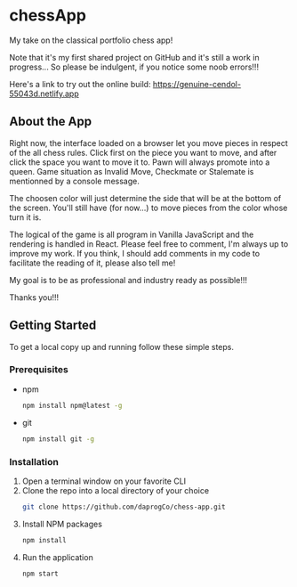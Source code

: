 # chessApp

My take on the classical portfolio chess app!

Note that it's my first shared project on GitHub and it's still a work in progress...
So please be indulgent, if you notice some noob errors!!!

Here's a link to try out the online build:
https://genuine-cendol-55043d.netlify.app

## About the App

Right now, the interface loaded on a browser let you move pieces in respect of the all chess rules.
Click first on the piece you want to move, and after click the space you want to move it to.
Pawn will always promote into a queen.
Game situation as Invalid Move, Checkmate or Stalemate is mentionned by a console message.

The choosen color will just determine the side that will be at the bottom of the screen.
You'll still have (for now...) to move pieces from the color whose turn it is.

The logical of the game is all program in Vanilla JavaScript and the rendering is handled in React.
Please feel free to comment, I'm always up to improve my work.
If you think, I should add comments in my code to facilitate the reading of it, please also tell me!

My goal is to be as professional and industry ready as possible!!!

Thanks you!!!

## Getting Started

To get a local copy up and running follow these simple steps.

### Prerequisites

- npm

  ```sh
  npm install npm@latest -g
  ```

- git
  ```sh
  npm install git -g
  ```

### Installation

1. Open a terminal window on your favorite CLI
2. Clone the repo into a local directory of your choice
   ```sh
   git clone https://github.com/daprogCo/chess-app.git
   ```
3. Install NPM packages
   ```sh
   npm install
   ```
4. Run the application
   ```sh
   npm start
   ```
